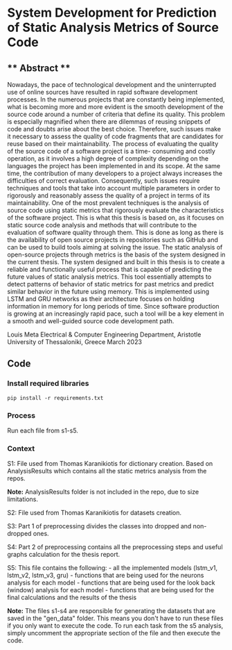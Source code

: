 # System Development for Prediction of Static Analysis Metrics of Source Code


## ** Abstract **

Nowadays, the pace of technological development and the uninterrupted use of online
sources have resulted in rapid software development processes. In the numerous projects
that are constantly being implemented, what is becoming more and more evident is the
smooth development of the source code around a number of criteria that define its quality.
This problem is especially magnified when there are dilemmas of reusing snippets of code
and doubts arise about the best choice. Therefore, such issues make it necessary to assess
the quality of code fragments that are candidates for reuse based on their maintainability.
The process of evaluating the quality of the source code of a software project is a time-
consuming and costly operation, as it involves a high degree of complexity depending on the languages the project has been implemented in and its scope. At the same time, the
contribution of many developers to a project always increases the difficulties of correct
evaluation. Consequently, such issues require techniques and tools that take into account
multiple parameters in order to rigorously and reasonably assess the quality of a project
in terms of its maintainability.
One of the most prevalent techniques is the analysis of source code using static metrics
that rigorously evaluate the characteristics of the software project. This is what this thesis
is based on, as it focuses on static source code analysis and methods that will contribute
to the evaluation of software quality through them. This is done as long as there is the
availability of open source projects in repositories such as GitHub and can be used to
build tools aiming at solving the issue. The static analysis of open-source projects through
metrics is the basis of the system designed in the current thesis.
The system designed and built in this thesis is to create a reliable and functionally
useful process that is capable of predicting the future values of static analysis metrics.
This tool essentially attempts to detect patterns of behavior of static metrics for past
metrics and predict similar behavior in the future using memory. This is implemented
using LSTM and GRU networks as their architecture focuses on holding information in
memory for long periods of time. Since software production is growing at an increasingly
rapid pace, such a tool will be a key element in a smooth and well-guided source code
development path.

Louis Meta
Electrical & Computer Engineering Department,
Aristotle University of Thessaloniki, Greece
March 2023


## **Code**

### Install required libraries

`pip install -r requirements.txt`

### Process

Run each file from s1-s5.

### Context

S1: File used from Thomas Karanikiotis for dictionary creation. Based on AnalysisResults which contains all the static metrics analysis from the repos.

**Note:** AnalysisResults folder is not included in the repo, due to size limitations.

S2: File used from Thomas Karanikiotis for datasets creation. 

S3: Part 1 of preprocessing divides the classes into dropped and non-dropped ones.

S4: Part 2 of preprocessing contains all the preprocessing steps and useful graphs calculation for the thesis report.

S5: This file contains the following: 
        - all the implemented models (lstm_v1, lstm_v2, lstm_v3, gru)
        - functions that are being used for the neurons analysis for each model
        - functions that are being used for the look back (window) analysis for each model
        - functions that are being used for the final calculations and the results of the thesis



**Note:** The files s1-s4 are responsible for generating the datasets that are saved in the "gen_data" folder. This means you don't have to run these files if you only want to execute the code. To run each task from the s5 analysis, simply uncomment the appropriate section of the file and then execute the code.
